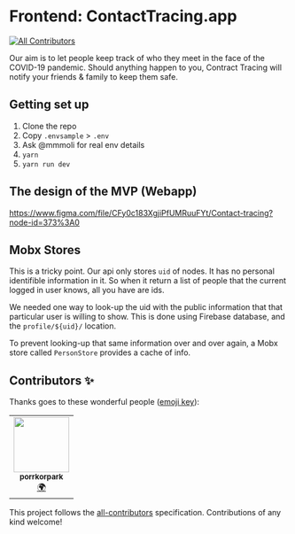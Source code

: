 # Frontend: ContactTracing.app
<!-- ALL-CONTRIBUTORS-BADGE:START - Do not remove or modify this section -->
[![All Contributors](https://img.shields.io/badge/all_contributors-1-orange.svg?style=flat-square)](#contributors-)
<!-- ALL-CONTRIBUTORS-BADGE:END -->

Our aim is to let people keep track of who they meet in the face of the COVID-19 pandemic. Should anything happen to you, Contract Tracing will notify your friends & family to keep them safe.

## Getting set up

1. Clone the repo
2. Copy `.envsample` > `.env`
3. Ask @mmmoli for real env details
4. `yarn`
5. `yarn run dev`

## The design of the MVP (Webapp)
https://www.figma.com/file/CFy0c183XgjiPfUMRuuFYt/Contact-tracing?node-id=373%3A0

## Mobx Stores
This is a tricky point. Our api only stores `uid` of nodes. It has no personal identifible information in it. So when it return a list of people that the current logged in user knows, all you have are ids.

We needed one way to look-up the uid with the public information that that particular user is willing to show. This is done using Firebase database, and the `profile/${uid}/` location.

To prevent looking-up that same information over and over again, a Mobx store called `PersonStore` provides a cache of info.

## Contributors ✨

Thanks goes to these wonderful people ([emoji key](https://allcontributors.org/docs/en/emoji-key)):

<!-- ALL-CONTRIBUTORS-LIST:START - Do not remove or modify this section -->
<!-- prettier-ignore-start -->
<!-- markdownlint-disable -->
<table>
  <tr>
    <td align="center"><a href="https://github.com/porrkorpark"><img src="https://avatars0.githubusercontent.com/u/62882553?v=4" width="100px;" alt=""/><br /><sub><b>porrkorpark</b></sub></a><br /><a href="#translation-porrkorpark" title="Translation">🌍</a></td>
  </tr>
</table>

<!-- markdownlint-enable -->
<!-- prettier-ignore-end -->
<!-- ALL-CONTRIBUTORS-LIST:END -->

This project follows the [all-contributors](https://github.com/all-contributors/all-contributors) specification. Contributions of any kind welcome!